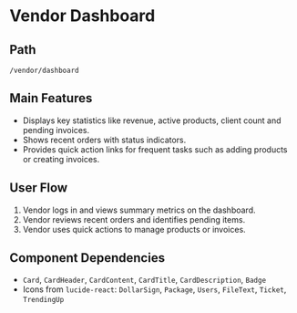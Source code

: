 # Vendor Dashboard

## Path
`/vendor/dashboard`

## Main Features
- Displays key statistics like revenue, active products, client count and pending invoices.
- Shows recent orders with status indicators.
- Provides quick action links for frequent tasks such as adding products or creating invoices.


## User Flow
1. Vendor logs in and views summary metrics on the dashboard.
2. Vendor reviews recent orders and identifies pending items.
3. Vendor uses quick actions to manage products or invoices.

## Component Dependencies
- `Card`, `CardHeader`, `CardContent`, `CardTitle`, `CardDescription`, `Badge`
- Icons from `lucide-react`: `DollarSign`, `Package`, `Users`, `FileText`, `Ticket`, `TrendingUp`
